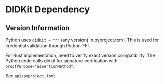 # DIDKit Dependency

## Version Information

Python uses `didkit = "*"` (any version) in pyproject.toml. This is used for credential validation through Python FFI.

For Rust implementation, need to verify exact version compatibility. The Python code calls didkit for signature verification with `proofPurpose="assertionMethod"`.

See `api/pyproject.toml`